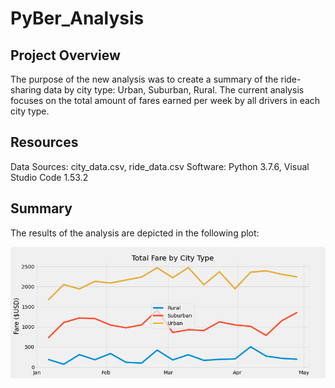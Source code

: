 # PyBer_Analysis

## Project Overview
The purpose of the new analysis was to create a summary of the ride-sharing data by city type: Urban, Suburban, Rural.
The current analysis focuses on the total amount of fares earned per week by all drivers in each city type. 

## Resources
Data Sources: city_data.csv, ride_data.csv
Software: Python 3.7.6, Visual Studio Code 1.53.2

## Summary

The results of the analysis are depicted in the following plot:

![](Analysis/PyBer_fare_summary.png)




